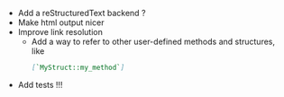 - Add a reStructuredText backend ?
- Make html output nicer
- Improve link resolution
  - Add a way to refer to other user-defined methods and structures, like
    ```markdown
    [`MyStruct::my_method`]
    ```
- Add tests !!!
